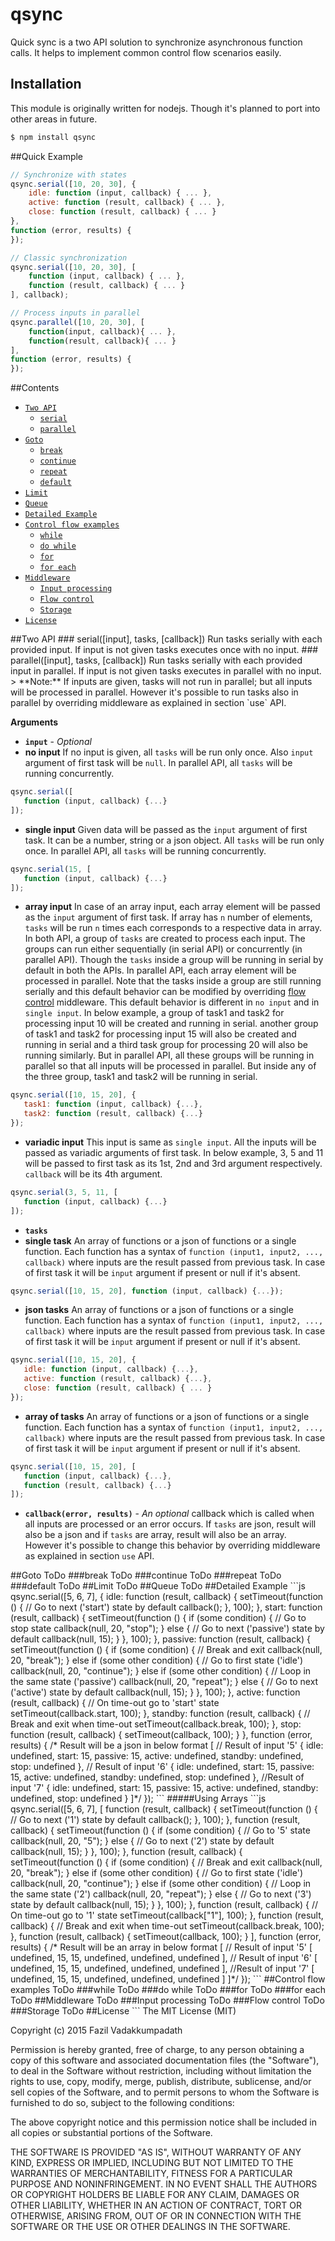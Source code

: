 # qsync
Quick sync is a two API solution to synchronize asynchronous function calls. It helps to implement common control flow scenarios easily.
## Installation
This module is originally written for nodejs. Though it's planned to port into other areas in future.
```bash
$ npm install qsync
```
##Quick Example
```js
// Synchronize with states
qsync.serial([10, 20, 30], {
    idle: function (input, callback) { ... },
    active: function (result, callback) { ... },
    close: function (result, callback) { ... }
},
function (error, results) {
});

// Classic synchronization
qsync.serial([10, 20, 30], [
    function (input, callback) { ... },
    function (result, callback) { ... }
], callback);

// Process inputs in parallel
qsync.parallel([10, 20, 30], [
    function(input, callback){ ... },
    function(result, callback){ ... }
],
function (error, results) {
});
```
##Contents

 * [`Two API`](#twoAPI)
	 * [`serial`](#serial)
	 * [`parallel`](#parallel)
 * [`Goto`](#goto)
	 * [`break`](#break)
	 * [`continue`](#continue)
	 * [`repeat`](#repeat)
	 * [`default`](#default)
 * [`Limit`](#limit)
 * [`Queue`](#queue)
 * [`Detailed Example`](#detailedExample)
 * [`Control flow examples`](#controlFlowExamples)
	 * [`while`](#while)
	 * [`do while`](#doWhile)
	 * [`for`](#for)
	 * [`for each`](#forEach)
 * [`Middleware`](#middleware)
	 * [`Input processing`](#inputProcessing)
	 * [`Flow control`](#flowControl)
	 * [`Storage`](#storage)
 * [`License`](#license)
 
<a name="twoAPI"/>
##Two API

<a name="serial"/>
### serial([input], tasks, [callback])
Run tasks serially with each provided input. If input is not given tasks executes once with no input.

<a name="parallel"/>
### parallel([input], tasks, [callback])
Run tasks serially with each provided input in parallel. If input is not given tasks executes in parallel with no input.
> **Note:** If inputs are given, tasks will not run in parallel; but all inputs will be processed in parallel. However it's possible to run tasks also in parallel by overriding middleware as explained in section `use` API. 

__Arguments__

* **`input`** - *Optional*
 * **no input** If no input is given, all `tasks` will be run only once. Also `input` argument of first task will be `null`. In parallel API, all `tasks` will be running concurrently.
 ```js
qsync.serial([
	function (input, callback) {...}
]);
 ```
 * **single input** Given data will be passed as the `input` argument of first task. It can be a number, string or a json object. All `tasks` will be run only once. In parallel API, all `tasks` will be running concurrently.
 ```js
qsync.serial(15, [
	function (input, callback) {...}
]);
 ```
 * **array input** In case of an array input, each array element will be passed as the `input` argument of first task. If array has `n` number of elements, `tasks` will be run `n` times each corresponds to a respective data in array.
In both API, a group of `tasks` are created to process each input. The groups can run either sequentially (in serial API) or concurrently (in parallel API). Though the `tasks` inside a group will be running in serial by default in both the APIs. In parallel API, each array element will be processed in parallel. Note that the tasks inside a group are still running serially and this default behavior can be modified by overriding [flow control](#flowControl) middleware. This default behavior is different in `no input` and in `single input`.
In below example, a group of task1 and task2 for processing input 10 will be created and running in serial. another group of task1 and task2 for processing input 15 will also be created and running in serial and a third task group for processing 20 will also be running similarly. But in parallel API, all these groups will be running in parallel so that all inputs will be processed in parallel. But inside any of the three group, task1 and task2 will be running in serial.
 ```js
qsync.serial([10, 15, 20], {
	task1: function (input, callback) {...},
	task2: function (result, callback) {...}
});
 ```
 * **variadic input** This input is same as `single input`. All the inputs will be passed as variadic arguments of first task. In below example, 3, 5 and 11 will be passed to first task as its 1st, 2nd and 3rd argument respectively. `callback` will be its 4th argument.
 ```js
qsync.serial(3, 5, 11, [
	function (input, callback) {...}
]);
 ```
* **`tasks`**
 * **single task** An array of functions or a json of functions or a single function. Each function has a syntax of `function (input1, input2, ..., callback)` where inputs are the result passed from previous task. In case of first task it will be `input` argument if present or null if it's absent.
 ```js
qsync.serial([10, 15, 20], function (input, callback) {...});
 ```
 * **json tasks** An array of functions or a json of functions or a single function. Each function has a syntax of `function (input1, input2, ..., callback)` where inputs are the result passed from previous task. In case of first task it will be `input` argument if present or null if it's absent.
 ```js
qsync.serial([10, 15, 20], {
	idle: function (input, callback) {...},
	active: function (result, callback) {...},
	close: function (result, callback) { ... }
});
 ```
 * **array of tasks** An array of functions or a json of functions or a single function. Each function has a syntax of `function (input1, input2, ..., callback)` where inputs are the result passed from previous task. In case of first task it will be `input` argument if present or null if it's absent.
 ```js
qsync.serial([10, 15, 20], [
	function (input, callback) {...},
	function (result, callback) {...}
]);
 ```
* **`callback(error, results)`** - *An optional* callback which is called when all inputs are processed or an error occurs. If `tasks` are json, result will also be a json and if `tasks` are array, result will also be an array. However it's possible to change this behavior by overriding middleware as explained in section `use` API.

<a name="goto"/>
##Goto
ToDo
<a name="break"/>
###break
ToDo
<a name="continue"/>
###continue
ToDo
<a name="repeat"/>
###repeat
ToDo
<a name="default"/>
###default
ToDo
<a name="limit"/>
##Limit
ToDo
<a name="queue"/>
##Queue
ToDo
<a name="detailedExample"/>
##Detailed Example
```js
qsync.serial([5, 6, 7], {
	idle: function (result, callback) {
		setTimeout(function () {
			// Go to next ('start') state by default
			callback();
		}, 100);
	},
	start: function (result, callback) {
		setTimeout(function () {
			if (some condition) {
				// Go to stop state
				callback(null, 20, "stop");
			} else {
				// Go to next ('passive') state by default
				callback(null, 15);
			}
		}, 100);
	},
	passive: function (result, callback) {
		setTimeout(function () {
			if (some condition) {
				// Break and exit
				callback(null, 20, "break");
			} else if (some other condition) {
				// Go to first state ('idle')
				callback(null, 20, "continue");
			} else if (some other condition) {
				// Loop in the same state ('passive')
				callback(null, 20, "repeat");
			} else {
				// Go to next ('active') state by default
				callback(null, 15);
			}
		}, 100);
	},
	active: function (result, callback) {
		// On time-out go to 'start' state
		setTimeout(callback.start, 100);
	},
	standby: function (result, callback) {
		// Break and exit when time-out
		setTimeout(callback.break, 100);
	},
	stop: function (result, callback) {
		setTimeout(callback, 100);
	}
},
function (error, results) {
	/* Result will be a json in below format
	[
		// Result of input '5'
		{
			idle: undefined,
			start: 15,
			passive: 15,
			active: undefined,
			standby: undefined,
			stop: undefined
		},
		// Result of input '6'
		{
			idle: undefined,
			start: 15,
			passive: 15,
			active: undefined,
			standby: undefined,
			stop: undefined
		},
		//Result of input '7'
		{
			idle: undefined,
			start: 15,
			passive: 15,
			active: undefined,
			standby: undefined,
			stop: undefined
		}
	]*/
});
```
#####Using Arrays
```js
qsync.serial([5, 6, 7], [
	function (result, callback) {
		setTimeout(function () {
			// Go to next ('1') state by default
			callback();
		}, 100);
	},
	function (result, callback) {
		setTimeout(function () {
			if (some condition) {
				// Go to '5' state
				callback(null, 20, "5");
			} else {
				// Go to next ('2') state by default
				callback(null, 15);
			}
		}, 100);
	},
	function (result, callback) {
		setTimeout(function () {
			if (some condition) {
				// Break and exit
				callback(null, 20, "break");
			} else if (some other condition) {
				// Go to first state ('idle')
				callback(null, 20, "continue");
			} else if (some other condition) {
				// Loop in the same state ('2')
				callback(null, 20, "repeat");
			} else {
				// Go to next ('3') state by default
				callback(null, 15);
			}
		}, 100);
	},
	function (result, callback) {
		// On time-out go to '1' state
		setTimeout(callback["1"], 100);
	},
	function (result, callback) {
		// Break and exit when time-out
		setTimeout(callback.break, 100);
	},
	function (result, callback) {
		setTimeout(callback, 100);
	}
],
function (error, results) {
	/* Result will be an array in below format
	[
		// Result of input '5'
		[
			undefined,
			15,
			15,
			undefined,
			undefined,
			undefined
		],
		// Result of input '6'
		[
			undefined,
			15,
			15,
			undefined,
			undefined,
			undefined
		],
		//Result of input '7'
		[
			undefined,
			15,
			15,
			undefined,
			undefined,
			undefined
		]
	]*/
});
```

<a name="controlFlowExamples"/>
##Control flow examples
ToDo
<a name="while"/>
###while
ToDo
<a name="doWhile"/>
###do while
ToDo
<a name="for"/>
###for
ToDo
<a name="forEach"/>
###for each
ToDo
<a name="middleware"/>
##Middleware
ToDo
<a name="inputProcessing"/>
###Input processing
ToDo
<a name="flowControl"/>
###Flow control
ToDo
<a name="storage"/>
###Storage
ToDo
<a name="license"/>
##License
```
The MIT License (MIT)

Copyright (c) 2015 Fazil Vadakkumpadath

Permission is hereby granted, free of charge, to any person obtaining a copy
of this software and associated documentation files (the "Software"), to deal
in the Software without restriction, including without limitation the rights
to use, copy, modify, merge, publish, distribute, sublicense, and/or sell
copies of the Software, and to permit persons to whom the Software is
furnished to do so, subject to the following conditions:

The above copyright notice and this permission notice shall be included in
all copies or substantial portions of the Software.

THE SOFTWARE IS PROVIDED "AS IS", WITHOUT WARRANTY OF ANY KIND, EXPRESS OR
IMPLIED, INCLUDING BUT NOT LIMITED TO THE WARRANTIES OF MERCHANTABILITY,
FITNESS FOR A PARTICULAR PURPOSE AND NONINFRINGEMENT. IN NO EVENT SHALL THE
AUTHORS OR COPYRIGHT HOLDERS BE LIABLE FOR ANY CLAIM, DAMAGES OR OTHER
LIABILITY, WHETHER IN AN ACTION OF CONTRACT, TORT OR OTHERWISE, ARISING FROM,
OUT OF OR IN CONNECTION WITH THE SOFTWARE OR THE USE OR OTHER DEALINGS IN
THE SOFTWARE.
```